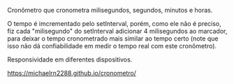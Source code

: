 Cronômetro que cronometra milisegundos, segundos, minutos e horas.

O tempo é imcrementado pelo setInterval, porém, como ele não é preciso, fiz cada "milisegundo" do setInterval adicionar 4 milisegundos ao marcador, para deixar o tempo cronometrado mais similar ao tempo certo (note que isso não dá confiabilidade em medir o tempo real com este cronômetro).

Responsividade em diferentes dispositivos.

https://michaelrn2288.github.io/cronometro/
